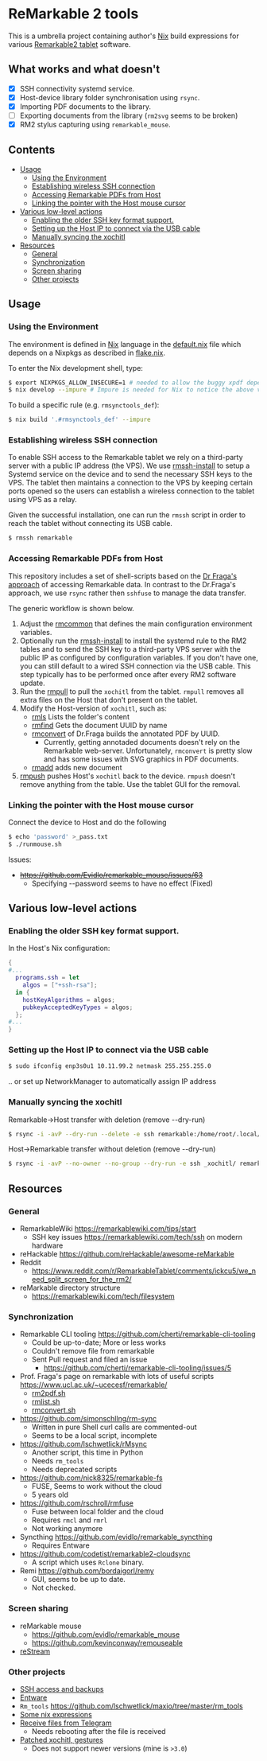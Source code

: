 ReMarkable 2 tools
==================

This is a umbrella project containing author's [Nix](http://www.nixos.org) build
expressions for various [Remarkable2 tablet](https://remarkable.com/store/remarkable-2) software.

What works and what doesn't
---------------------------

* [x] SSH connectivity systemd service.
* [x] Host-device library folder synchronisation using `rsync`.
* [x] Importing PDF documents to the library.
* [ ] Exporting documents from the library (`rm2svg` seems to be broken)
* [x] RM2 stylus capturing using `remarkable_mouse`.

Contents
--------

<!-- vim-markdown-toc GFM -->

* [Usage](#usage)
  * [Using the Environment](#using-the-environment)
  * [Establishing wireless SSH connection](#establishing-wireless-ssh-connection)
  * [Accessing Remarkable PDFs from Host](#accessing-remarkable-pdfs-from-host)
  * [Linking the pointer with the Host mouse cursor](#linking-the-pointer-with-the-host-mouse-cursor)
* [Various low-level actions](#various-low-level-actions)
  * [Enabling the older SSH key format support.](#enabling-the-older-ssh-key-format-support)
  * [Setting up the Host IP to connect via the USB cable](#setting-up-the-host-ip-to-connect-via-the-usb-cable)
  * [Manually syncing the xochitl](#manually-syncing-the-xochitl)
* [Resources](#resources)
  * [General](#general)
  * [Synchronization](#synchronization)
  * [Screen sharing](#screen-sharing)
  * [Other projects](#other-projects)

<!-- vim-markdown-toc -->


Usage
-----

### Using the Environment

The environment is defined in [Nix](https://nixos.org/nix) language in the
[default.nix](./default.nix) file which depends on a Nixpkgs as described in
[flake.nix](./flake.nix).

To enter the Nix development shell, type:

```sh
$ export NIXPKGS_ALLOW_INSECURE=1 # needed to allow the buggy xpdf dependency
$ nix develop --impure # Impure is needed for Nix to notice the above variable
```

To build a specific rule (e.g. `rmsynctools_def`):

```sh
$ nix build '.#rmsynctools_def' --impure
```

### Establishing wireless SSH connection

To enable SSH access to the Remarkable tablet we rely on a third-party server
with a public IP address (the VPS). We use
[rmssh-install](./sh/rmssh-install.sh) to setup a Systemd service on the device
and to send the necessary SSH keys to the VPS. The tablet then maintains a
connection to the VPS by keeping certain ports opened so the users can establish
a wireless connection to the tablet using VPS as a relay.

Given the successful installation, one can run the `rmssh` script in order to
reach the tablet without connecting its USB cable.

```sh
$ rmssh remarkable
```

### Accessing Remarkable PDFs from Host

This repository includes a set of shell-scripts based on the [Dr Fraga's
approach](https://www.ucl.ac.uk/~ucecesf/remarkable/) of accessing Remarkable
data. In contrast to the Dr.Fraga's approach, we use `rsync` rather then
`sshfuse` to manage the data transfer.

The generic workflow is shown below.

1. Adjust the [rmcommon](./sh/rmcommon) that defines the main configuration
   environment variables.
2. Optionally run the [rmssh-install](./sh/rmssh-install.sh) to install the
   systemd rule to the RM2 tables and to send the SSH key to a third-party VPS
   server with the public IP as configured by configuration variables. If you
   don't have one, you can still default to a wired SSH connection via the USB
   cable. This step typically has to be performed once after every RM2 software
   update.
3. Run the [rmpull](./sh/rmpull) to pull the `xochitl` from the tablet.
   `rmpull` removes all extra files on the Host that don't present on the
   tablet.
4. Modify the Host-version of `xochitl`, such as:
   - [rmls](./sh/rmls) Lists the folder's content
   - [rmfind](./sh/rmfind) Gets the document UUID by name
   - [rmconvert](./3rdparty/fraga/rmconvert) of Dr.Fraga builds the
     annotated PDF by UUID.
     + Currently, getting annotaded documents doesn't rely on the Remarkable
       web-server.  Unfortunately, `rmconvert` is pretty slow and has some
       issues with SVG graphics in PDF documents.
   - [rmadd](./sh/rmadd) adds new document
5. [rmpush](./sh/rmpush) pushes Host's `xochitl` back to the
   device. `rmpush` doesn't remove anything from the table. Use the tablet
   GUI for the removal.


### Linking the pointer with the Host mouse cursor

Connect the device to Host and do the following

```sh
$ echo 'password' >_pass.txt
$ ./runmouse.sh
```

Issues:

* ~~https://github.com/Evidlo/remarkable_mouse/issues/63~~
  + Specifying --password seems to have no effect (Fixed)

Various low-level actions
-------------------------

### Enabling the older SSH key format support.

In the Host's Nix configuration:

```nix
{
#...
  programs.ssh = let
    algos = ["+ssh-rsa"];
  in {
    hostKeyAlgorithms = algos;
    pubkeyAcceptedKeyTypes = algos;
  };
#...
}
```

### Setting up the Host IP to connect via the USB cable

```sh
$ sudo ifconfig enp3s0u1 10.11.99.2 netmask 255.255.255.0
```

.. or set up NetworkManager to automatically assign IP address


### Manually syncing the xochitl

Remarkable->Host transfer with deletion (remove --dry-run)

```sh
$ rsync -i -avP --dry-run --delete -e ssh remarkable:/home/root/.local/share/remarkable/xochitl/ _xochitl/
```

Host->Remarkable transfer without deletion (remove --dry-run)

```sh
$ rsync -i -avP --no-owner --no-group --dry-run -e ssh _xochitl/ remarkable:/home/root/.local/share/remarkable/xochitl/
```

Resources
---------

### General

* RemarkableWiki https://remarkablewiki.com/tips/start
  - SSH key issues https://remarkablewiki.com/tech/ssh on modern hardware
* reHackable https://github.com/reHackable/awesome-reMarkable
* Reddit
  - https://www.reddit.com/r/RemarkableTablet/comments/ickcu5/we_need_split_screen_for_the_rm2/
* reMarkable directory structure
  - https://remarkablewiki.com/tech/filesystem

### Synchronization

- Remarkable CLI tooling https://github.com/cherti/remarkable-cli-tooling
  + Could be up-to-date; More or less works
  + Couldn't remove file from remarkable
  + Sent Pull request and filed an issue
    * https://github.com/cherti/remarkable-cli-tooling/issues/5
- Prof. Fraga's page on remarkable with lots of useful scripts
  https://www.ucl.ac.uk/~ucecesf/remarkable/
  + [rm2pdf.sh](https://www.ucl.ac.uk/~ucecesf/remarkable/pdf2rm.sh)
  + [rmlist.sh](https://www.ucl.ac.uk/~ucecesf/remarkable/rmlist.sh)
  + [rmconvert.sh](https://www.ucl.ac.uk/~ucecesf/remarkable/rmconvert.sh)
- https://github.com/simonschllng/rm-sync
  + Written in pure Shell curl calls are commented-out
  + Seems to be a local script, incomplete
- https://github.com/lschwetlick/rMsync
  + Another script, this time in Python
  + Needs `rm_tools`
  + Needs deprecated scripts
- https://github.com/nick8325/remarkable-fs
  + FUSE, Seems to work without the cloud
  + 5 years old
- https://github.com/rschroll/rmfuse
  + Fuse between local folder and the cloud
  + Requires `rmcl` and `rmrl`
  + Not working anymore
- Syncthing https://github.com/evidlo/remarkable_syncthing
  + Requires Entware
- https://github.com/codetist/remarkable2-cloudsync
  + A script which uses `Rclone` binary.
- Remi https://github.com/bordaigorl/remy
  + GUI, seems to be up to date.
  + Not checked.

### Screen sharing

* reMarkable mouse
  - https://github.com/evidlo/remarkable_mouse
  - https://github.com/kevinconway/remouseable
* [reStream](https://github.com/rien/reStream)

### Other projects

* [SSH access and backups](https://remarkablewiki.com/tech/ssh#ssh_access)
* [Entware](https://github.com/evidlo/remarkable_entware)
* `Rm_tools` https://github.com/lschwetlick/maxio/tree/master/rm_tools
* [Some nix expressions](https://github.com/siraben/nix-remarkable)
* [Receive files from Telegram](https://github.com/Davide95/remarkaBot)
  - Needs rebooting after the file is received
* [Patched xochitl, gestures](https://github.com/ddvk/remarkable-hacks)
  - Does not support newer versions (mine is `>3.0`)


